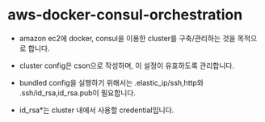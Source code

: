 aws-docker-consul-orchestration
===============================

* amazon ec2에 docker, consul을 이용한 cluster를 구축/관리하는 것을 목적으로 합니다.
* cluster config은 cson으로 작성하며, 이 설정이 유효하도록 관리합니다.

* bundled config을 실행하기 위해서는 .elastic_ip/ssh,http와 .ssh/id_rsa,id_rsa.pub이 필요합니다.
* id_rsa*는 cluster 내에서 사용할 credential입니다.
